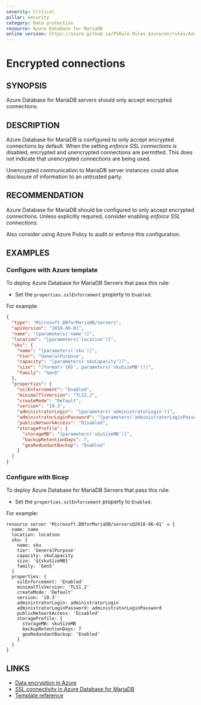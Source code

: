 ```yaml
---
severity: Critical
pillar: Security
category: Data protection
resource: Azure Database for MariaDB
online version: https://azure.github.io/PSRule.Rules.Azure/en/rules/Azure.MariaDB.UseSSL/
---
```


# Encrypted connections

## SYNOPSIS

Azure Database for MariaDB servers should only accept encrypted connections.

## DESCRIPTION

Azure Database for MariaDB is configured to only accept encrypted connections by default.
When the setting _enforce SSL connections_ is disabled, encrypted and unencrypted connections are permitted.
This does not indicate that unencrypted connections are being used.

Unencrypted communication to MariaDB server instances could allow disclosure of information to an untrusted party.

## RECOMMENDATION

Azure Database for MariaDB should be configured to only accept encrypted connections.
Unless explicitly required, consider enabling _enforce SSL connections_.

Also consider using Azure Policy to audit or enforce this configuration.

## EXAMPLES

### Configure with Azure template

To deploy Azure Database for MariaDB Servers that pass this rule:

- Set the `properties.sslEnforcement` property to `Enabled`.

For example:

```json
{
  "type": "Microsoft.DBforMariaDB/servers",
  "apiVersion": "2018-06-01",
  "name": "[parameters('name')]",
  "location": "[parameters('location')]",
  "sku": {
    "name": "[parameters('sku')]",
    "tier": "GeneralPurpose",
    "capacity": "[parameters('skuCapacity')]",
    "size": "[format('{0}', parameters('skuSizeMB'))]",
    "family": "Gen5"
  },
  "properties": {
    "sslEnforcement": "Enabled",
    "minimalTlsVersion": "TLS1_2",
    "createMode": "Default",
    "version": "10.3",
    "administratorLogin": "[parameters('administratorLogin')]",
    "administratorLoginPassword": "[parameters('administratorLoginPassword')]",
    "publicNetworkAccess": "Disabled",
    "storageProfile": {
      "storageMB": "[parameters('skuSizeMB')]",
      "backupRetentionDays": 7,
      "geoRedundantBackup": "Enabled"
    }
  }
}
```

### Configure with Bicep

To deploy Azure Database for MariaDB Servers that pass this rule:

- Set the `properties.sslEnforcement` property to `Enabled`.

For example:

```bicep
resource server 'Microsoft.DBforMariaDB/servers@2018-06-01' = {
  name: name
  location: location
  sku: {
    name: sku
    tier: 'GeneralPurpose'
    capacity: skuCapacity
    size: '${skuSizeMB}'
    family: 'Gen5'
  }
  properties: {
    sslEnforcement: 'Enabled'
    minimalTlsVersion: 'TLS1_2'
    createMode: 'Default'
    version: '10.3'
    administratorLogin: administratorLogin
    administratorLoginPassword: administratorLoginPassword
    publicNetworkAccess: 'Disabled'
    storageProfile: {
      storageMB: skuSizeMB
      backupRetentionDays: 7
      geoRedundantBackup: 'Enabled'
    }
  }
}
```

## LINKS

- [Data encryption in Azure](https://learn.microsoft.com/azure/architecture/framework/security/design-storage-encryption#data-in-transit)
- [SSL connectivity in Azure Database for MariaDB](https://learn.microsoft.com/azure/mariadb/concepts-ssl-connection-security)
- [Template reference](https://learn.microsoft.com/azure/templates/microsoft.dbformariadb/servers)
